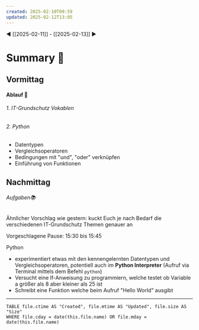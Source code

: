 ```yaml
---
created: 2025-02-10T09:59
updated: 2025-02-12T13:05
---
```

◀ [[2025-02-11]] - [[2025-02-13]] ▶
# Summary 🐬
## Vormittag
#### Ablauf 🧭
###### 1. IT-Grundschutz Vokablen
###### 2. Python
* Datentypen
* Vergleichsoperatoren
* Bedingungen mit "und", "oder" verknüpfen
* Einführung von Funktionen

## Nachmittag
###### Aufgaben📚
Ähnlicher Vorschlag wie gestern: kuckt Euch je nach Bedarf die verschiedenen IT-Grundschutz Themen genauer an

Vorgeschlagene Pause: 15:30 bis 15:45

Python
* experimentiert etwas mit den kennengelernten Datentypen und Vergleichsoperatoren, potentiell auch im **Python Interpreter** (Aufruf via Terminal mittels dem Befehl `python`)
* Versucht eine If-Anweisung zu programmiern, welche testet ob Variable a größer als 8 aber kleiner als 25 ist
* Schreibt eine Funktion welche beim Aufruf "Hello World" ausgibt

---
```dataview
TABLE file.ctime AS "Created", file.mtime AS "Updated", file.size AS "Size" 
WHERE file.cday = date(this.file.name) OR file.mday = date(this.file.name) 
```
